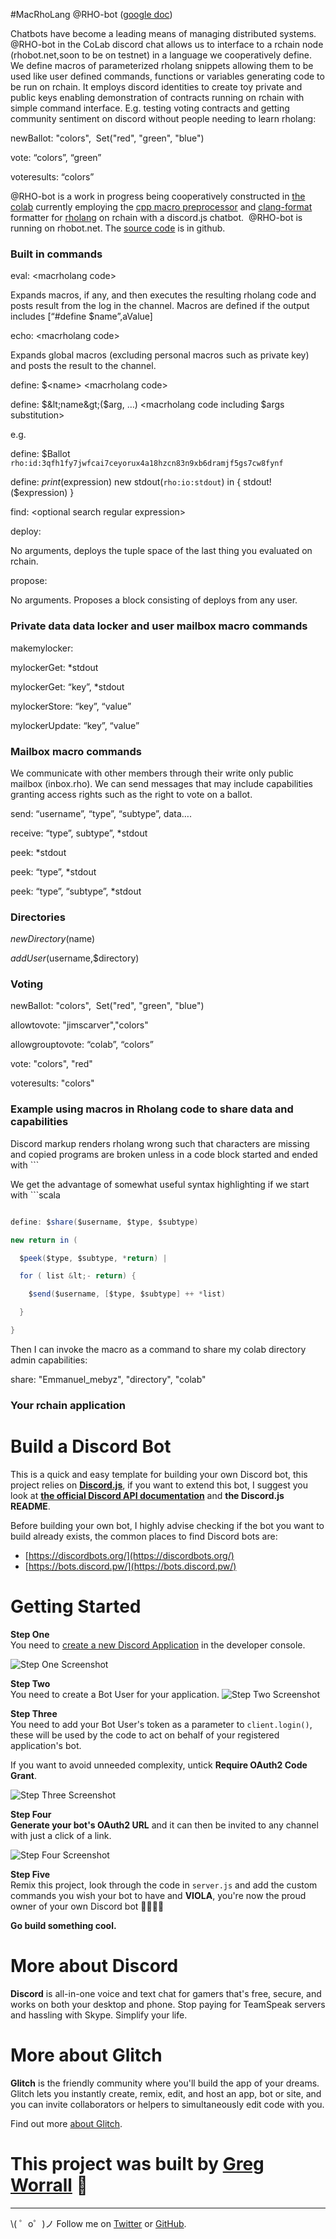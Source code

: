 #MacRhoLang @RHO-bot ([google doc](https://docs.google.com/document/d/1mTUQwWV9zW5INaJekf-hrZoukWh8Gt8ggFwIxREp1vk/edit#heading=h.rcgqrt7cbij8))

Chatbots have become a leading means of managing distributed systems. @RHO-bot in the CoLab discord chat allows us to interface to a rchain node (rhobot.net,soon to be on testnet) in a language we cooperatively define. We define macros of parameterized rholang snippets allowing them to be used like user defined commands, functions or variables generating code to be run on rchain. It employs discord identities to create toy private and public keys enabling demonstration of contracts running on rchain with simple command interface. E.g. testing voting contracts and getting community sentiment on discord without people needing to learn rholang:

  

newBallot: "colors",  Set("red", "green", "blue")

vote: “colors”, “green”

voteresults: “colors”

  

@RHO-bot is a work in progress being cooperatively constructed in [the colab](https://blog.rchain.coop/blog/2018/09/24/introduction-to-rchain-colab/) currently employing the [cpp macro preprocessor](http://gcc.gnu.org/onlinedocs/cpp/) and [clang-format](https://www.kernel.org/doc/html/v4.17/process/clang-format.html) formatter for [rholang](https://developer.rchain.coop/) on rchain with a discord.js chatbot.  @RHO-bot is running on rhobot.net. The [source code](https://github.com/jimscarver/rho-bot) is in github.

### Built in commands

eval: &lt;macrholang code&gt; 

Expands macros, if any, and then executes the resulting rholang code and posts result from the log in the channel. Macros are defined if the output includes [“#define $name”,aValue]

  

echo: &lt;macrholang code&gt;

Expands global macros (excluding personal macros such as private key) and posts the result to the channel.

  

define: $&lt;name&gt; &lt;macrholang code&gt;

define: $&lt;name&gt;($arg, …) &lt;macrholang code including $args substitution&gt;

e.g.

define: $Ballot `rho:id:3qfh1fy7jwfcai7ceyorux4a18hzcn83n9xb6dramjf5gs7cw8fynf`

define: $print($expression) new stdout(`rho:io:stdout`) in { stdout!($expression) }

  
  

find: &lt;optional search regular expression&gt;

  

deploy: 

No arguments, deploys the tuple space of the last thing you evaluated on rchain.

  

propose: 

No arguments. Proposes a block consisting of deploys from any user.

### Private data data locker and user mailbox macro commands

makemylocker:

mylockerGet: *stdout

mylockerGet: “key”, *stdout

mylockerStore: “key”, “value”

mylockerUpdate: “key”, “value”

  

### Mailbox macro commands

We communicate with other members through their write only public mailbox (inbox.rho). We can send messages that may include capabilities granting access rights such as the right to vote on a ballot.

  

send: “username”, “type”, “subtype”, data….

receive: “type”, subtype”, *stdout

peek: *stdout

peek: “type”, *stdout

peek: “type”, “subtype”, *stdout

  

### Directories

$newDirectory($name)

$addUser($username,$directory)

  

### Voting

newBallot: "colors",  Set("red", "green", "blue")

allowtovote: "jimscarver","colors"

allowgrouptovote: “colab”, “colors”

vote: "colors", "red"

voteresults: "colors"

  
  

### Example using macros in Rholang code to share data and capabilities

Discord markup renders rholang wrong such that characters are missing and copied programs are broken unless in a code block started and ended with ```

We get the advantage of somewhat useful syntax highlighting if we start with ```scala

  

```scala

define: $share($username, $type, $subtype)

new return in (

  $peek($type, $subtype, *return) |

  for ( list &lt;- return) {

    $send($username, [$type, $subtype] ++ *list)

  }

}

```

Then I can invoke the macro as a command to share my colab directory admin capabilities:

  

share: "Emmanuel_mebyz", "directory", "colab"

  
  

### Your rchain application

Build a Discord Bot
=========================

This is a quick and easy template for building your own Discord bot, this project relies on **[Discord.js](https://github.com/hydrabolt/discord.js/)**, if you want to extend this bot, I suggest you look at **[the official Discord API documentation](https://discordapp.com/developers/docs/intro)** and **the Discord.js README**.

Before building your own bot, I highly advise checking if the bot you want to build already exists, the common places to find Discord bots are:
* [https://discordbots.org/](https://discordbots.org/)
* [https://bots.discord.pw/](https://bots.discord.pw/)
  
# Getting Started

**Step One**  
You need to  [create a new Discord Application](https://discordapp.com/developers/applications/me) in the developer console.

![Step One Screenshot](https://i.gyazo.com/216dec70040ae14a6ee121dce67e3f82.png)

**Step Two**  
You need to create a Bot User for your application.
![Step Two Screenshot](https://i.gyazo.com/47f8e671eccfb09ac22c6630417ccdee.png)

**Step Three**  
You need to add your Bot User's token as a parameter to `client.login()`, these will be used by the code to act on behalf of your registered application's bot.

If you want to avoid unneeded complexity, untick **Require OAuth2 Code Grant**.

![Step Three Screenshot](https://i.gyazo.com/d5f194037b8823f42c7442e3959c8f32.png)

**Step Four**  
**Generate your bot's OAuth2 URL** and it can then be invited to any channel with just a click of a link.

![Step Four Screenshot](https://i.gyazo.com/5cabc8aaa969f4339ddab48f8f2234f4.png)

**Step Five**  
Remix this project, look through the code in `server.js` and add the custom commands you wish your bot to have and **VIOLA**, you're now the proud owner of your own Discord bot 🎉🎉🎉🎉

**Go build something cool.**  
  
  
# More about Discord
  
**Discord** is all-in-one voice and text chat for gamers that's free, secure, and works on both your desktop and phone. Stop paying for TeamSpeak servers and hassling with Skype. Simplify your life.

# More about Glitch

**Glitch** is the friendly community where you'll build the app of your dreams. Glitch lets you instantly create, remix, edit, and host an app, bot or site, and you can invite collaborators or helpers to simultaneously edit code with you.

Find out more [about Glitch](https://glitch.com/about).


# This project was built by [Greg Worrall](https://twitter.com/gregjwww) 🎉
-------------------

\\( ゜o゜)ノ Follow me on [Twitter](https://twitter.com/gregjwww) or [GitHub](https://github.com/gregjw).
 
